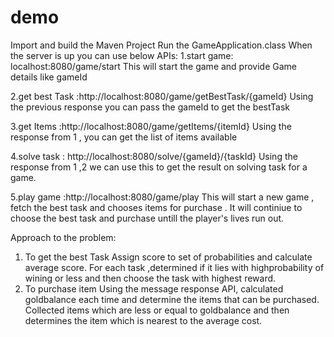 # demo
Import and build the Maven Project
Run the GameApplication.class
When the server is up you can use below APIs:
1.start game: localhost:8080/game/start
This will start the game and provide Game details like gameId

2.get best Task :http://localhost:8080/game/getBestTask/{gameId}
Using the previous response you can pass the gameId to get the bestTask

3.get Items :http://localhost:8080/game/getItems/{itemId}
Using the response from 1 , you can get the list of items available 

4.solve task : http://localhost:8080/solve/{gameId}/{taskId}
Using the response from 1 ,2 we can use this to get the result on solving task for a game.

5.play game :http://localhost:8080/game/play
This will start a new game , fetch the best task and chooses items for purchase .
It will continiue to choose the best task and purchase untill the player's lives run out.


Approach to the problem:

1. To get the best Task
    Assign score to set of probabilities and calculate average score.
    For each task ,determined if it lies with highprobability of wining or less and then choose the task with highest reward.
2. To purchase item
   Using the message response API, calculated goldbalance each time and determine the items that can be purchased.
   Collected items which are less or equal to goldbalance and then determines the item which is nearest to the average cost.
   
   

